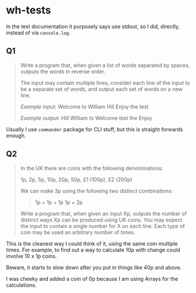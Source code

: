 # wh-tests

In the test documentation it purposely says use stdout, so I did, directly, instead of via `console.log`.

## Q1

>Write a program that, when given a list of words separated by spaces, outputs the words in reverse order. 
>
>The input may contain multiple lines, consider each line of the input to be a separate set of words, and output each set of words on a new line. 
>
>*Example input:* 
>Welcome to William Hill 
>Enjoy the test 
>
>*Example output:*
>Hill William to Welcome 
>test the Enjoy 

Usually I use `commander` package for CLI stuff, but this is straight forwards enough.

## Q2
>In the UK there are coins with the following denominations:
>
>1p, 2p, 5p, 10p, 20p, 50p, £1 (100p), £2 (200p)
>
>We can make 3p using the following two distinct combinations:
>> 1p + 1p + 1p 
>> 1p + 2p 
>
>Write a program that, when given an input Xp, outputs the number of distinct ways Xp can be produced using UK coins. You may expect the input to contain a single number for X on each line. Each type of coin may be used an arbitrary number of times.

This is the cleanest way I could think of it, using the same coin multiple times. For example, to find out a way to calculate 10p with change could involve 10 x 1p coins.

Beware, it starts to slow down after you put in things like 40p and above.

I was cheeky and added a coin of 0p because I am using Arrays for the calculations.